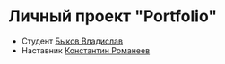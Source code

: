 # Личный проект "Portfolio"

* Студент [Быков Владислав](https://t.me/TheRockShade)
* Наставник [Константин Романеев](https://t.me/krxxl9)
